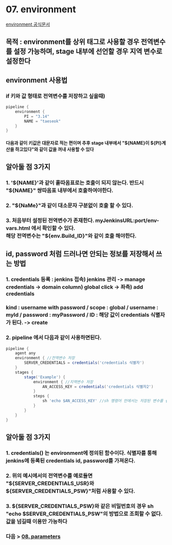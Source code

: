 # 07. environment
[environment 공식문서](https://www.jenkins.io/doc/book/pipeline/syntax/#environment)
## 목적 : environment를 상위 태그로 사용할 경우 전역변수를 설정 가능하며, stage 내부에 선언할 경우 지역 변수로 설정한다
## environment 사용법
### if 키와 값 형태로 전역변수를 저장하고 싶을때)
```groovy
pipeline {
    environment {
        PI = "3.14"
        NAME = "taeseok"
    }
}
```
#### 다음과 같이 키값은 대문자로 적는 편이며 추후 stage 내부에서 "${NAME}이 ${PI}계산을 하고있다"와 같이 값을 꺼내 사용할 수 있다
## 알아둘 점 3가지
### 1. '${NAME}'과 같이 홑따옴표로는 호출이 되지 않는다. 반드시 "${NAME}" 쌍따옴표 내부에서 호출하여야한다.
### 2. "${NaMe}"과 같이 대소문자 구분없이 호출 할 수 있다.
### 3. 처음부터 설정된 전역변수가 존재한다. myJenkinsURL:port/env-vars.html 에서 확인할 수 있다.<br>해당 전역변수는 "${env.Build_ID}"와 같이 호출 해야한다.

## id, password 처럼 드러나면 안되는 정보를 저장해서 쓰는 방법
### 1. credentials 등록 : jenkins 접속) jenkins 관리 -> manage credentials -> domain column) global click -> 좌측) add credentials
### kind : username with password / scope : global / username : myId / password : myPassword / ID : 해당 값이 credentials 식별자가 된다. -> create
### 2. pipeline 에서 다음과 같이 사용하면된다.
```groovy
pipeline {
    agent any
    environment { //전역변수 저장
        SERVER_CREDENTIALS = credentials('credentials 식별자')
    }
    stages {
        stage('Example') {
            environment { //지역변수 저장
                AN_ACCESS_KEY = credentials('credentials 식별자2')
            }
            steps {
                sh 'echo $AN_ACCESS_KEY' //sh 명령어 안에서는 저장된 변수를 {}없이 바로 사용할 수 있다.
            }
        }
    }
}
```
## 알아둘 점 3가지
### 1. credentials() 는 environment에 정의된 함수이다. 식별자를 통해 jenkins에 등록된 credentials id, password를 가져온다.
### 2. 위의 예시에서의 전역변수를 예로들면 "${SERVER_CREDENTIALS_USR}와 ${SERVER_CREDENTIALS_PSW}"처럼 사용할 수 있다.
### 3. ${SERVER_CREDENTIALS_PSW}와 같은 비밀번호의 경우 sh "echo $SERVER_CREDENTIALS_PSW"의 방법으로 조회할 수 없다. 값을 넘길때 이용만 가능하다
  
### 다음 > [08. parameters](08.%20parameters.md)
